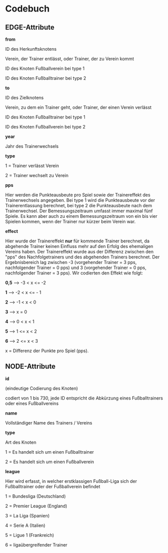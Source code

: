 # Codebuch

## EDGE-Attribute

**from** 

ID des Herkunftsknotens  

Verein, der Trainer entlässt, oder Trainer, der zu Verein kommt

ID des Knoten Fußballverein bei type 1

ID des Knoten Fußballtrainer bei type 2
 
**to** 

ID des Zielknotens  

Verein, zu dem ein Trainer geht, oder Trainer, der einen Verein verlässt

ID des Knoten Fußballtrainer bei type 1

ID des Knoten Fußballverein bei type 2

**year**

Jahr des Trainerwechsels

**type** 

1 = Trainer verlässt Verein

2 = Trainer wechselt zu Verein

**pps**

Hier werden die Punkteausbeute pro Spiel sowie der Trainereffekt des Trainerwechsels angegeben. Bei type 1 wird die Punkteausbeute vor der Trainerentlassung berechnet, bei type 2 die Punkteausbeute nach dem Trainerwechsel. Der Bemessungszeitraum umfasst immer maximal fünf Spiele. Es kann aber auch zu einem Bemessungszeitraum von ein bis vier Spielen kommen, wenn der Trainer nur kürzer beim Verein war.

**effect**

Hier wurde der Trainereffekt **nur** für kommende Trainer berechnet, da abgehende Trainer keinen Einfluss mehr auf den Erfolg des ehemaligen Vereins haben. Der Trainereffekt wurde aus der Differenz zwischen den "pps" des Nachfolgetrainers und des abgehenden Trainers berechnet. Der Ergebnisbereich lag zwischen -3 (vorgehender Trainer = 3 pps, nachfolgender Trainer = 0 pps) und 3 (vorgehender Trainer = 0 pps, nachfolgender Trainer = 3 pps). Wir codierten den Effekt wie folgt:

**0,5** --\> -3 \< x \<= -2

**1** --\> -2 \< x \<= - 1

**2** --\> -1 \< x \< 0

**3** --\> x = 0

**4** --\> 0 \< x \< 1

**5** --\> 1 \<= x \< 2

**6** --\> 2 \<= x \< 3

x = Differenz der Punkte pro Spiel (pps).

## NODE-Attribute

**id** 

(eindeutige Codierung des Knoten) 

codiert von 1 bis 730, jede ID entspricht die Abkürzung eines Fußballtrainers oder eines Fußballvereins

**name** 

Vollständiger Name des Trainers / Vereins

**type** 

Art des Knoten

1 = Es handelt sich um einen Fußballtrainer

2 = Es handelt sich um einen Fußballverein

**league** 

Hier wird erfasst, in welcher erstklassigen Fußball-Liga sich der Fußballtrainer oder der Fußballverein befindet

1 = Bundesliga (Deutschland)

2 = Premier League (England)

3 = La Liga (Spanien)

4 = Serie A (Italien)

5 = Ligue 1 (Frankreich)

6 = ligaübergreifender Trainer
